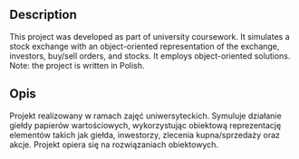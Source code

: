 ## Description
This project was developed as part of university coursework. It simulates a stock exchange with an object-oriented representation of the exchange, investors, buy/sell orders, and stocks. It employs object-oriented solutions. Note: the project is written in Polish.

## Opis
Projekt realizowany w ramach zajęć uniwersyteckich. Symuluje działanie giełdy papierów wartościowych, wykorzystując obiektową reprezentację elementów takich jak giełda, inwestorzy, zlecenia kupna/sprzedaży oraz akcje. 
Projekt opiera się na rozwiązaniach obiektowych.
